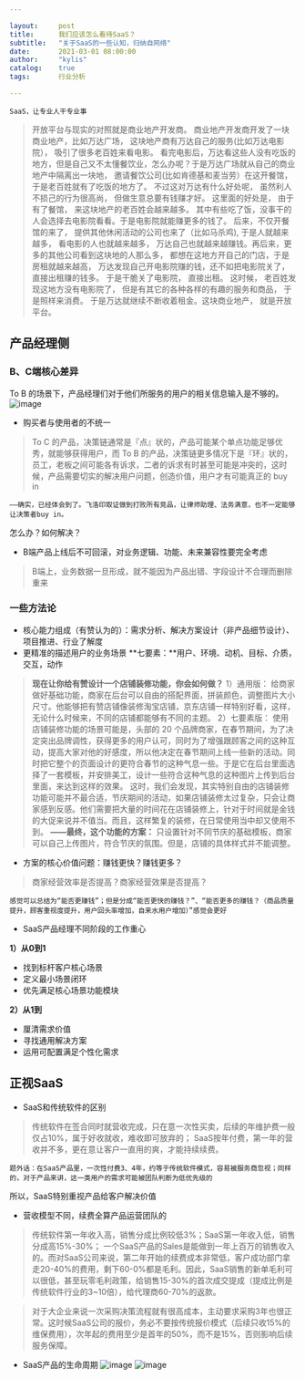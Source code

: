 ```yaml
---

layout:     post
title:      我们应该怎么看待SaaS？
subtitle:   "关于SaaS的一些认知，归纳自网络"
date:       2021-03-01 08:00:00
author:     "kylis"
catalog:    true  
tags:       行业分析

---
```

`SaaS，让专业人干专业事`
> 开放平台与现实的对照就是商业地产开发商。
商业地产开发商开发了一块商业地产，比如万达广场， 这块地产商有万达自己的服务(比如万达电影院）， 吸引了很多老百姓来看电影。 看完电影后，万达看这些人没有吃饭的地方，但是自己又不太懂餐饮业，怎么办呢？于是万达广场就从自己的商业地产中隔离出一块地， 邀请餐饮公司(比如肯德基和麦当劳）在这开餐馆， 于是老百姓就有了吃饭的地方了。 不过这对万达有什么好处呢， 虽然利人不损己的行为很高尚， 但做生意总要有钱赚才好。 这里面的好处是， 由于有了餐馆， 来这块地产的老百姓会越来越多。 其中有些吃了饭，没事干的人会选择去电影院看看。于是电影院就能赚更多的钱了。
后来，不仅开餐馆的来了， 提供其他休闲活动的公司也来了（比如马杀鸡),  于是人就越来越多， 看电影的人也就越来越多， 万达自己也就越来越赚钱。再后来，更多的其他公司看到这块地的人那么多， 都想在这地方开自己的门店，于是房租就越来越高， 万达发现自己开电影院赚的钱，还不如把电影院关了，直接出租赚的钱多。 于是干脆关了电影院， 直接出租。
这时候， 老百姓发现这地方没有电影院了， 但是有其它的各种各样的有趣的服务和商品， 于是照样来消费。 
于是万达就继续不断收着租金。这块商业地产， 就是开放平台。

## 产品经理侧
### B、C端核心差异
 To B 的场景下，产品经理们对于他们所服务的用户的相关信息输入是不够的。
![image](https://user-images.githubusercontent.com/53331888/111980540-66470e80-8b41-11eb-8ba3-ba96bde4a511.png)
- 购买者与使用者的不统一
> To C 的产品，决策链通常是『点』状的，产品可能某个单点功能足够优秀，就能够获得用户，而 To B 的产品，决策链更多情况下是『环』状的，员工，老板之间可能各有诉求，二者的诉求有时甚至可能是冲突的，这时候，产品需要切实的解决用户问题，创造价值，用户才有可能真正的 buy in

`——确实，已经体会到了。飞洛印取证做到打败所有竞品，让律师助理、法务满意，也不一定能够让决策者buy in。`

怎么办？如何解决？
- B端产品上线后不可回滚，对业务逻辑、功能、未来兼容性要完全考虑
> B端上，业务数据一旦形成，就不能因为产品出错、字段设计不合理而删除重来
### 一些方法论
- 核心能力组成（有赞认为的）：需求分析、解决方案设计（非产品细节设计）、项目推进、行业了解度
- 更精准的描述用户的业务场景
**七要素：**用户、环境、动机、目标、介质，交互，动作
> **现在让你给有赞设计一个店铺装修功能，你会如何做？**
1）通用版：
给商家做好基础功能，商家在后台可以自由的搭配界面，拼装颜色，调整图片大小尺寸。他能够把有赞店铺像装修淘宝店铺，京东店铺一样特别好看，这样，无论什么时候来，不同的店铺都能够有不同的主题。
2）七要素版：
使用店铺装修功能的场景可能是，头部的 20 个品牌商家，在春节期间，为了决定突出品牌调性，获得更多的用户认可，同时为了增强跟顾客之间的这种互动，提高大家对他的好感度，所以他决定在春节期间上线一些新的活动。同时把它整个的页面设计的更符合春节的这种气息一些。于是它在后台里面选择了一套模板，并安排美工，设计一些符合这种气息的这种图片上传到后台里面，来达到这样的效果。
这时，我们会发现，其实特别自由的店铺装修功能可能并不最合适，节庆期间的活动，如果店铺装修太过复杂，只会让商家感到反感。他们需要把大量的时间花在店铺装修上，针对于时间就是金钱的大促来说并不值当。而且，这样繁复的装修，在日常使用当中却又使用不到。
**——最终，这个功能的方案：**
只设置针对不同节庆的基础模板，商家可以自己上传图片，符合节庆的氛围。但是，店铺的具体样式并不能调整。
- 方案的核心价值问题：赚钱更快？赚钱更多？
> 商家经营效率是否提高？商家经营效果是否提高？

`感觉可以总结为“能否更赚钱”；但是分成“能否更快的赚钱？”、“能否更多的赚钱？（商品质量提升，顾客重视度提升，用户回头率增加，自来水用户增加）”感觉会更好 `

- SaaS产品经理不同阶段的工作重心

**1）从0到1**

- 找到标杆客户核心场景
- 定义最小场景闭环
- 优先满足核心场景功能模块

**2）从1到**

- 厘清需求价值
- 寻找通用解决方案
- 运用可配置满足个性化需求

## 正视SaaS
- SaaS和传统软件的区别
> 传统软件在签合同时就营收完成，只在意一次性买卖，后续的年维护费一般仅占10%，属于好收就收，难收即可放弃的；
SaaS按年付费，第一年的营收并不多，更在意让客户一直用的爽，才能持续续费。

`题外话：在SaaS产品里，一次性付费3、4年，约等于传统软件模式，容易被服务商忽视；同样的，对于产品来讲，这一类用户的需求可能被团队判断为低优先级的`

所以，SaaS特别重视产品给客户解决价值
- 营收模型不同，续费全算产品运营团队的
> 传统软件第一年收入高，销售分成比例较低3%；SaaS第一年收入低，销售分成高15%-30%；
一个SaaS产品的Sales是能做到一年上百万的销售收入的。而对SaaS公司来说，第二年开始的续费成本非常低，客户成功部门拿走20-40%的费用，剩下60-0%都是毛利。因此，SaaS销售的新单毛利可以很低，甚至玩零毛利政策，给销售15-30%的首次成交提成（提成比例是传统软件行业的3~10倍），给代理商60-70%的返款。

> 对于大企业来说一次采购决策流程就有很高成本，主动要求采购3年也很正常。这时候SaaS公司的报价，务必不要按传统报价模式（后续只收15%的维保费用），次年起的费用至少是首年的50%，而不是15%，否则影响后续服务保障。
- SaaS产品的生命周期 
![image](https://user-images.githubusercontent.com/53331888/111980885-e1a8c000-8b41-11eb-8cf9-9430b11c2a6f.png)
![image](https://user-images.githubusercontent.com/53331888/111980902-e8cfce00-8b41-11eb-9bc8-0b2f83b4eb05.png)
